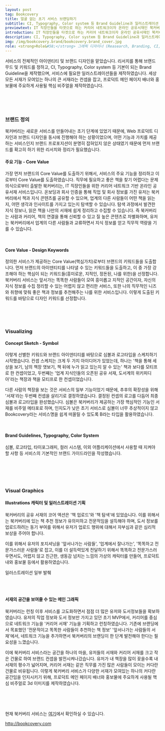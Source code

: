 ```yaml
---
layout: post
tag: Bookcovery
title: 얼굴 없는 초기 서비스 브랜딩하기
subtitle: CI, Typography, Color system 등 Brand Guideline과 일러스트레이션
previewtext: IT 직장인들을 타겟으로 하는 커리어 네트워크이자 온라인 공유서재인 북커버리의 브랜딩 작업입니다. CI, Typography, Color system 등 기본이 되는 Brand Guideline을 잡고, 서비스에 다양하게 사용될 일러스트레이션을 제작하였습니다. 아이덴티티 디자인을 진행하였습니다.
introduction: IT 직장인들을 타겟으로 하는 커리어 네트워크이자 온라인 공유서재인 북커버리의 브랜딩 작업입니다. Book과 Discovery를 합친 Bookcovery(북커버리)는 네트워킹을 통해 직무적으로 필요한 책을 발견, 탐색할 수 있게 해주는 서비스입니다. CI, Typography, Color system 등 기본이 되는 Brand Guideline을 잡고, 서비스에 다양하게 사용될 일러스트레이션을 제작하였습니다. 아이덴티티 디자인을 진행하였습니다.
description: CI, Typography, Color system 등 Brand Guideline과 일러스트레이션
img: /img/bookcovery.brand/bookcovery.brand_cover.jpg
role: <strong>Role&#58;</strong> 그래픽 디자이너 (Reasearch, Branding, CI, Brand Guidelines, Illustrations, Visual Graphics) <br> <strong>Advisor&#58;</strong> PM&디자이너 1명 <br> <strong>Date&#58;</strong> Aug 2020 ~ Apr 2021 <br> <strong>Tools&#58;</strong> Figma, Illustrator, Photoshop, Cinema4D, Lightroom
---
```


서비스의 전체적인 아이덴티티 및 브랜드 디자인을 맡았습니다. 리서치를 통해 브랜드 무드 및 키워드를 정하고, CI, Typography, Color system 등 기본이 되는 Brand Guideline을 제작했으며, 서비스에 필요한 일러스트레이션들을 제작하였습니다. 세상 모든 서재가 모여있는 하나의 큰 서재라는 컨셉을 잡고, 프로덕트 메인 페이지 배너와 홍보물에 주요하게 사용될 핵심 비주얼을 제작하였습니다.

<br><br><br>

### 브랜드 정의

북커버리는 새로운 서비스를 만들어내는 초기 단계에 있었기 때문에, Web 프로덕트 디자인과 브랜드 디자인을 동시에 진행해야 하는 상황이었으며, 어떤 기능과 가치를 제공하는 서비스인지 브랜드 프로포지션이 분명히 잡혀있지 않은 상태였기 때문에 먼저 브랜드를 확고히 하기 위한 리서치와 정리가 필요했습니다. 

#### 주요 기능 - Core Value

가장 먼저 브랜드의 Core Value를 도출하기 위해서, 서비스의 주요 기능을 정리하고 이로부터 Core Value를 도출하였습니다. 직무에 필요하고 좋은 책을 찾기 어렵다는 문제의식으로부터 출발한 북커버리는, IT 직장인들을 위한 커리어 네트워크 기반 온라인 공유서재 서비스입니다. 온보딩과 회사 인증을 통해 직업 및 회사 정보를 가진 유저는 북커버리에서 책과 지식 콘텐츠를 공유할 수 있으며, 업계의 다른 사람들이 어떤 책을 읽는지, 어떤 생각과 인사이트를 가지고 있는지 탐색할 수 있습니다. 탐색 과정에서 발견한 지식 정보나, 읽은 책을 나만의 서재에 쉽게 정리하고 수집할 수 있습니다. 
즉 북커버리는 사람과 커리어, 책의 연결을 통해 신뢰할 수 있고 질 높은 콘텐츠로 차별화하며, 유저는 북커버리에서 업계의 다른 사람들과 교류하면서 지식 정보를 얻고 직무적 역량을 기를 수 있습니다. 

<div class="img_row">
	<img class="col three" src="
    {{ site.baseurl }}/img/bookcovery.brand/bookcovery.brand.01.jpg" alt="" title="bookcovery.brand.01"/>
</div>

<br>

#### Core Value - Design Keywords

<div class="img_row">
	<img class="col three" src="
    {{ site.baseurl }}/img/bookcovery.brand/bookcovery.brand.02.jpg" alt="" title="bookcovery.brand.02"/>
</div>
정의한 서비스가 제공하는 Core Value(핵심가치)로부터 브랜드의 키워드들을 도출합니다. 먼저 브랜드의 아이덴티티를 나타낼 수 있는 키워드들을 도출하고, 이 중 가장 강조해야 하는 핵심이 되는 키워드들(흥미로운, 지적인, 정돈된, 나를 위한)을 선정합니다. 북커버리 서비스는 앞서가는 똑똑한 사람들이 모여 흥미롭고 지적인 공간이자, 자신의 지식 정보를 수집 정리할 수 있는 어렵지 않고 편리한 서비스, 또한 나의 직무적인 니즈와 취향에 맞춰 좋은 책과 정보를 추천해주는 나를 위한 서비스입니다. 이렇게 도출된 키워드를 바탕으로 디자인 키워드를 선정합니다.

<br><br><br>

### Visualizing
#### Concept Sketch - Symbol
이렇게 선별한 키워드와 브랜드 아이덴티티를 바탕으로 심볼과 로고타입을 스케치하기 시작했습니다. 컨셉 스케치는 크게 두 가지 아이디어가 있었는데, 하나는 '책을 통해 세상을 보기, 남의 책장 엿보기, 책 뒤에 누가 읽고 있는지 알 수 있는' 책과 보다를 모티프로 한 컨셉이었고, 두번째는 '업계 지식인들의 오픈된 공유 서재, 도서계의 위키피디아'라는 책장과 책을 모티프로 한 컨셉이었습니다.

다른 사람의 책장을 보는 것은 서비스의 일부 기능이었기 때문에, 추후의 확장성을 위해 '서재'라는 두번째 컨셉을 살리기로 결정하였습니다. 결정된 컨셉의 로고를 다듬어 최종 심볼과 로고타입을 완성했습니다. 심볼은 북커버리가 제공하는 가장 핵심적인 기능인 서재를 비주얼 메타포로 하며, 인지도가 낮은 초기 서비스로 심볼이 너무 추상적이지 않고 Bookcovery라는 서비스명을 쉽게 떠올릴 수 있도록 B라는 타입을 활용하였습니다. 

<div class="img_row">
	<img class="col three" src="
    {{ site.baseurl }}/img/bookcovery.brand/bookcovery.brand.03.jpg" alt="" title="bookcovery.brand.03"/>
</div>
<div class="img_row">
	<img class="col three" src="
    {{ site.baseurl }}/img/bookcovery.brand/bookcovery.brand.04.jpg" alt="" title="bookcovery.brand.04"/>
</div>

<br>

#### Brand Guidelines, Typography, Color System

심볼, 로고타입, 타이포그래피, 컬러 시스템, 이외 어플리케이션에서 사용할 때 지켜야 할 사항 등 서비스의 기본적인 브랜드 가이드라인을 작성했습니다.
<div class="img_row">
	<img class="col three" src="
    {{ site.baseurl }}/img/bookcovery.brand/bookcovery.brand.05.jpg" alt="" title="bookcovery.brand.05"/>
</div>

<br><br><br>

### Visual Graphics

#### Illustrations 캐릭터 및 일러스트레이션 기획

북커버리의 공유 서재의 코어 액션은 '책 업로드'와 '책 탐색'에 있었습니다. 이를 위해서는 북커버리에 있는 책 추천 정보가 유의미하고 전문적임을 설득해야 하며, 도서 정보를 업로드하려는 동기 부여를 위해서 유저가 업로드 행위에 대해서 자부심과 같은 심리적 보상을 주어야 합니다.

이를 위해서 유저의 포지셔닝을 '앞서나가는 사람들', '업계에서 잘나가는', '똑똑하고 전문가스러운 사람들'로 잡고, 이를 더 설득력있게 전달하기 위해서 똑똑하고 전문가스러우면서도, 어렵지 않고 친근한, 생동감 넘치는 느낌의 가상의 캐릭터를 만들어, 프로덕트 내와 홍보물 등에서 활용하였습니다. 

<div class="img_row">
	<img class="col three" src="{{ site.baseurl }}/img/bookcovery.brand/bookcovery.brand.06.jpg" alt="" title="bookcovery.brand.06"/>
</div>
<div class="col three caption">
	일러스트레이션 일부 발췌
</div>

<br><br>

#### 서재의 공간을 보여줄 수 있는 메인 그래픽

북커버리는 런칭 이후 서비스를 고도화하면서 점점 더 많은 유저와 도서정보들을 확보하였습니다. 유저의 직업 정보와 도서 정보만 가지고 있던 초기 MVP에서, 커리어를 중심으로 네트워크 기능을 '커리어 서재' 기능을 기획하고 런칭하였습니다. 기존에 브랜딩에서 목표했던 '전문적이고 똑똑한 사람들이 추천하는 책 정보' '앞서나가는 사람들의 서재'에서, 네트워크 기능을 추가하면서 북커버리의 브랜딩이 한 단계 발전해야 한다는 필요성을 느꼈습니다.

이에 북커버리 서비스라는 공간을 하나의 마을, 유저들의 서재와 커리어 서재를 크고 작은 건물로 하여 브랜드 컨셉을 발전시켜나갔습니다. 유저가 내 책장을 많이 꽂을수록 내 서재의 평수가 넓어지며, 커리어 서재는 같은 직무를 가진 많은 사람들이 모이는 커다란 건물로 비유됩니다. 이렇게 북커버리 서비스가 다양한 서재가 모여있는 하나의 커다란 공간임을 인지시키기 위해, 프로덕트 메인 페이지 배너와 홍보물에 주요하게 사용될 핵심 비주얼로 3d 이미지를 제작하였습니다.

<div class="img_row">
	<img class="col three" src="{{ site.baseurl }}/img/bookcovery.brand/bookcovery.brand.08.jpg" alt="" title="bookcovery.brand.08"/>
</div>



<br><br><br>
현재 북커버리 서비스는 <a class="post-text" href="http://bookcovery.com" target="blank">여기</a>에서 확인하실 수 있습니다.

<a class="post-text" href="http://bookcovery.com" target="blank">http://bookcovery.com</a>